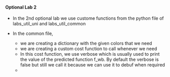 #### Optional Lab 2

- In the 2nd optional lab we use custome functions from the python file of labs_util_uni and labs_util_common

- In the common file,
  - we are creating a dictionary with the given colors that we need
  - we are creating a custom cost function to call whenever we need
  - In this cost function, we use verbose which is usually used to print the value of the predicted function f_wb. By default the verbose is false but still we call it because we can use it to debuf when required
  - 
